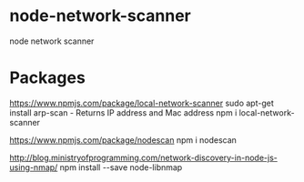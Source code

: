 # node-network-scanner
node network scanner

# Packages
https://www.npmjs.com/package/local-network-scanner
sudo apt-get install arp-scan - Returns IP address and Mac address
npm i local-network-scanner

https://www.npmjs.com/package/nodescan
npm i nodescan

http://blog.ministryofprogramming.com/network-discovery-in-node-js-using-nmap/
npm install --save node-libnmap